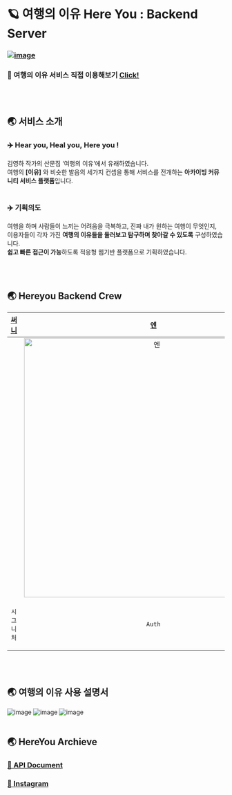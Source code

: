 # 🪐 여행의 이유 Here You : Backend Server
### [![image](https://github.com/JangYouJung/HereYou-Backend/assets/80906691/1da9937e-d494-4ab3-b443-db46aa7a2bb5)](https://sally626.notion.site/444bf09f12b54b86932f0ad462dde398)
### 🔭 여행의 이유 서비스 직접 이용해보기 [Click!](https://www.here-you.com/)
<br></br>

## 🌏 서비스 소개
### **✈️ Hear you, Heal you, Here you !** </br>
김영하 작가의 산문집 ‘여행의 이유’에서 유래하였습니다. </br>
여행의 **[이유]** 와 비슷한 발음의 세가지 컨셉을 통해 서비스를 전개하는 **아카이빙 커뮤니티 서비스 플랫폼**입니다.
  </br>
  </br>
### **✈️ 기획의도** </br>
여행을 하며 사람들이 느끼는 어려움을 극복하고, 진짜 내가 원하는 여행이 무엇인지, </br>
이용자들이 각자 가진 **여행의 이유들을 둘러보고 탐구하며 찾아갈 수 있도록** 구성하였습니다. </br>
**쉽고 빠른 접근이 가능**하도록 적응형 웹기반 플랫폼으로 기획하였습니다. </br>

<br></br>

## 🌏 Hereyou Backend Crew
|               [써니](https://github.com/JangYouJung)               |               [엔](https://github.com/runasy-koonta)               |               [예니](https://github.com/yewonahn)               |                [예닝](https://github.com/moonyaeyoon)                |
| :---------------------------------------------------------------: | :--------------------------------------------------------------: | :-------------------------------------------------------------: | :-----------------------------------------------------------: |
| | <img width="600" alt="엔" src=""> | <img width="600" alt="예니" src=""> | <img width="600" alt="예닝" src=""> | 
|                  <p align = "center">`시그니처`                  |                 <p align = "center">`Auth`                  |                 <p align = "center">`메이트`                 |                <p align = "center">`여행 일지`                |

<!--<img width="600" alt="써니" src="https://github.com/JangYouJung/HereYou-Backend/assets/80906691/1e2fb8b2-2861-4521-9d15-a5b4c35fb13a)"> -->

<br></br>

## 🌏 여행의 이유 사용 설명서
![image](https://github.com/JangYouJung/HereYou-Backend/assets/80906691/9413fcf0-5e03-46b3-9011-4deb6fb7f9f7)
![image](https://github.com/JangYouJung/HereYou-Backend/assets/80906691/78efa54b-5274-401c-9c36-93e21295644d)
![image](https://github.com/JangYouJung/HereYou-Backend/assets/80906691/e398e026-6414-44a8-a457-e0d1448f56e6)
<br></br>

## 🌏 HereYou Archieve
### [🔗 API Document](https://www.notion.so/sally626/f2e30752971646989e319f40199c51c0?v=35d85b23c35d4ede85cb3a762365d75e)

### [🔗 Instagram](https://www.instagram.com/thereasonwetravel/)
